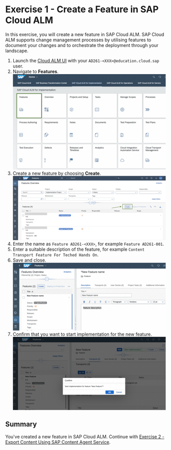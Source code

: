 # Exercise 1 - Create a Feature in SAP Cloud ALM 

In this exercise, you will create a new feature in SAP Cloud ALM. SAP Cloud ALM supports change management processes by utilising features to document your changes and to orchestrate the deployment through your landscape. 

1. Launch the [Cloud ALM UI](https://ad261-calm-h7f2r9xc.eu10.alm.cloud.sap/launchpad#Shell-home) with your `AD261-<XXX>@education.cloud.sap` user.
2. Navigate to **Features**.  
    <img width="500" alt="image" src="images/ALM-feature.png">
3. Create a new feature by choosing **Create**.  
    <img width="500" alt="image" src="images/ALMCreateFeature.png">
4. Enter the name as `Feature AD261-<XXX>`, for example `Feature AD261-001`.
5. Enter a suitable description of the feature, for example `Content Transport Feature For Teched Hands On`.
6. Save and close.  
    <img width="500" alt="image" src="images/ALM-New-feature.png">
7. Confirm that you want to start implementation for the new feature.  
    <img width="500" alt="image" src="images/ALM-start-impl.png">
## Summary

You've created a new feature in SAP Cloud ALM. 
Continue with [Exercise 2 - Export Content Using SAP Content Agent Service](../ex2/README.md).

